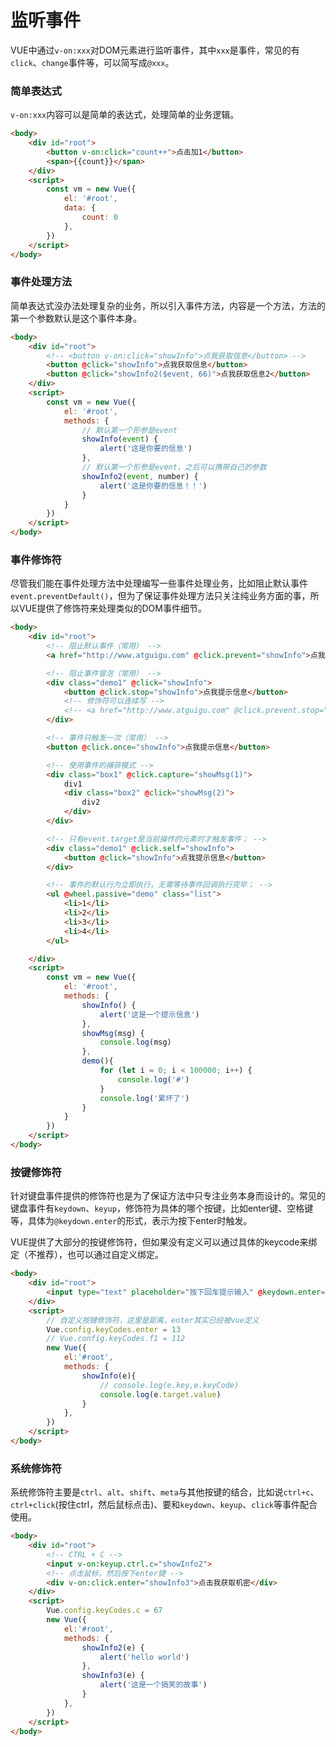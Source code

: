 # 监听事件

VUE中通过`v-on:xxx`对DOM元素进行监听事件，其中`xxx`是事件，常见的有`click`、`change`事件等，可以简写成`@xxx`。

### 简单表达式

`v-on:xxx`内容可以是简单的表达式，处理简单的业务逻辑。

```html
<body>
    <div id="root">
        <button v-on:click="count++">点击加1</button>
        <span>{{count}}</span>
    </div>
    <script>
        const vm = new Vue({
            el: '#root',
            data: {
                count: 0
            },
        })
    </script>
</body>
```

### 事件处理方法

简单表达式没办法处理复杂的业务，所以引入事件方法，内容是一个方法，方法的第一个参数默认是这个事件本身。

```html
<body>
    <div id="root">
        <!-- <button v-on:click="showInfo">点我获取信息</button> -->
        <button @click="showInfo">点我获取信息</button>
        <button @click="showInfo2($event, 66)">点我获取信息2</button>
    </div>
    <script>
        const vm = new Vue({
            el: '#root',
            methods: {
                // 默认第一个形参是event
                showInfo(event) {
                    alert('这是你要的信息')
                },
                // 默认第一个形参是event，之后可以携带自己的参数
                showInfo2(event, number) {
                    alert('这是你要的信息！！')
                }
            }
        })
    </script>
</body>
```

### 事件修饰符

尽管我们能在事件处理方法中处理编写一些事件处理业务，比如阻止默认事件`event.preventDefault()`，但为了保证事件处理方法只关注纯业务方面的事，所以VUE提供了修饰符来处理类似的DOM事件细节。

```html
<body>
    <div id="root">
        <!-- 阻止默认事件（常用） -->
        <a href="http://www.atguigu.com" @click.prevent="showInfo">点我提示信息</a>

        <!-- 阻止事件冒泡（常用） -->
        <div class="demo1" @click="showInfo">
            <button @click.stop="showInfo">点我提示信息</button>
            <!-- 修饰符可以连续写 -->
            <!-- <a href="http://www.atguigu.com" @click.prevent.stop="showInfo">点我提示信息</a> -->
        </div>

        <!-- 事件只触发一次（常用） -->
        <button @click.once="showInfo">点我提示信息</button>

        <!-- 使用事件的捕获模式 -->
        <div class="box1" @click.capture="showMsg(1)">
            div1
            <div class="box2" @click="showMsg(2)">
                div2
            </div>
        </div>

        <!-- 只有event.target是当前操作的元素时才触发事件； -->
        <div class="demo1" @click.self="showInfo">
            <button @click="showInfo">点我提示信息</button>
        </div>

        <!-- 事件的默认行为立即执行，无需等待事件回调执行完毕； -->
        <ul @wheel.passive="demo" class="list">
            <li>1</li>
            <li>2</li>
            <li>3</li>
            <li>4</li>
        </ul>

    </div>
    <script>
        const vm = new Vue({
            el: '#root',
            methods: {
                showInfo() {
                    alert('这是一个提示信息')
                },
                showMsg(msg) {
                    console.log(msg)
                },
                demo(){
                    for (let i = 0; i < 100000; i++) {
                        console.log('#')
                    }
                    console.log('累坏了')
                }
            }
        })
    </script>
</body>
```

### 按键修饰符

针对键盘事件提供的修饰符也是为了保证方法中只专注业务本身而设计的。常见的键盘事件有`keydown`、`keyup`，修饰符为具体的哪个按键，比如enter键、空格键等，具体为`@keydown.enter`的形式，表示为按下enter时触发。

VUE提供了大部分的按键修饰符，但如果没有定义可以通过具体的keycode来绑定（不推荐），也可以通过自定义绑定。

```html
<body>
    <div id="root">
        <input type="text" placeholder="按下回车提示输入" @keydown.enter="showInfo">
    </div>
    <script>
        // 自定义按键修饰符，这里是距离，enter其实已经被vue定义
        Vue.config.keyCodes.enter = 13
        // Vue.config.keyCodes.f1 = 112
        new Vue({
            el:'#root',
            methods: {
                showInfo(e){
                    // console.log(e.key,e.keyCode)
                    console.log(e.target.value)
                }
            },
        })
    </script>
</body>
```

### 系统修饰符

系统修饰符主要是`ctrl`、`alt`、`shift`、`meta`与其他按键的结合，比如说`ctrl+c`、`ctrl+click`(按住ctrl，然后鼠标点击)、要和`keydown`、`keyup`、`click`等事件配合使用。

```html
<body>
    <div id="root">
        <!-- CTRL + C -->
        <input v-on:keyup.ctrl.c="showInfo2">
        <!-- 点击鼠标，然后按下enter键 -->
        <div v-on:click.enter="showInfo3">点击我获取机密</div>
    </div>
    <script>
        Vue.config.keyCodes.c = 67
        new Vue({
            el:'#root',
            methods: {
                showInfo2(e) {
                    alert('hello world')
                },
                showInfo3(e) {
                    alert('这是一个搞笑的故事')
                }
            },
        })
    </script>
</body>
```
